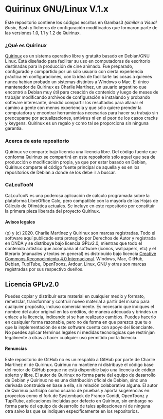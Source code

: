 # Quirinux GNU/Linux V.1.x
Este repositorio contiene los códigos escritos en Gambas3 <i>(similar a Visual Basic</i>, Bash y ficheros de configuración modificados que formaron parte de las versiones 1.0, 1.1 y 1.2 de Quirinux.
### ¿Qué es Quirinux
<a href="https://quirinux.neocities.org">Quirinux</a> es un sistema operativo libre y gratuito basado en Debian/GNU Linux. Está diseñado para facilitar su uso en computadoras de escritorio destinadas para la producción de cine animado. Fue preparado, configurado y compartido por un sólo usuario con cierta experiencia práctica en configuraciones, con la idea de facilitarle las cosas a quienes nunca habían probado un sistemas distintos a Windows o Mac.
El único mantenedor de Quirinux es Charlie Martínez, un usuario argentino que encontró a Debian muy útil para creación de contenido y luego de meses de trabajar modificando archivos de configuración e instalando y probando software interesante, decidió compartir los resultados para allanar el camino a gente con menos experiencia y que sólo quiere prender la computadora y encontrar herramientas necesarias para hacer su trabajo sin preocuparse por actualizaciones, antivirus ni en el peor de los casos cracks y keygens. Quirinux es un regalo y como tal se proporciona sin ninguna garantía. 
### Acerca de este repositorio
Quirinux se comparte bajo licencia una licencia libre. Del código fuente que conforma Quirinux se compartirá en este repositorio sólo aquel que sea de producción o modificación propia, ya que por estar basado en Debian, Quirinux comparte el código fuente principal de aquella y es en los repositorios de Debian a donde se los debe ir a buscar.
### CaLcuTooN
CaLcuTooN es una poderosa aplicación de cálculo programada sobre la plataforma LibreOffice Calc, pero compatible con la mayoría de las Hojas de Cálculo de Ofimática actuales. Se incluye en este repositorio por constituir la primera pieza liberada del proyecto Quirinux. 
#### Avisos legales
(p) y (c) 2020. Charlie Martínez y Quirinux son marcas registradas. Todo el software aquí publicado está protegido por Derechos de Autor y registrada en DNDA y se distribuye bajo licencia GPLv2.0, mientras que todo el contenido artistico que acompaña al software (íconos, wallpapers, etc) y el literario (manuales y textos en general) es distribuido bajo licencia <a href="https://creativecommons.org/licenses/by/4.0/deed.es">Creative Commons Reconocimiento 4.0 Internacional</a>. Windows, Mac, GitHub, Debian, TupiTube, OpenToonz, Ardour, Linux, GNU  y otras son marcas registradas por sus respectivo dueños.
## Licencia GPLv2.0
Puedes copiar y distribuir este material en cualquier medio y formato, remezclar, transformar y contruir nuevo material a partir del mismo para cualquier propósito, incluso comercialmente. Es necesario que indiques el nombre del autor original en los créditos, de manera adecuada y brindes un enlace a la licencia, indicando si se han realizado cambios. Puedes hacerlo en cualquier forma razonable, pero no de forma en que parezca que tu o que la implementación de este software cuenta con apoyo del licenciante. No puedes aplicar términos legales ni medidas tecnológicas que restrinjan legalmente a otras a hacer cualquier uso permitido por la licencia. 
#### Renuncias
Este repositorio de GitHub no es un respaldo a GitHub por parte de Charlie Martínez ni de Quirinux. Quirinux no mantiene ni distribuye el código base del motor de GitHub porque no está disponible bajo una licencia de código abierto y libre.
El autor de Quirinux no forma parte del equipo de desarrollo de Debian y Quirinux no es una distribución oficial de Debian, sino una derivada construida en base a ella, sin relación colaborativa alguna. 
El autor de Quirinux participa como usuario de pruebas y aporta sugerencias en proyectos como el fork de Systemback de Franco Conidi, OpenToonz y TupiTube, aplicaciones incluidas por defecto en Quirinux, sin embargo no forma parte del equipo de desarrollo de tales aplicaciones ni de ninguna otra salvo las que se indiquen específicamente en los repositorios.
